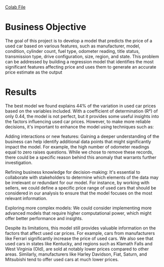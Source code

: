 [Colab File](WhatDrivesThePriceOfACar.ipynb)

# Business Objective

The goal of this project is to develop a model that predicts the price of a used car based on various features, such as manufacturer, model, condition, cylinder count, fuel type, odometer reading, title status, transmission type, drive configuration, size, region, and state. This problem can be addressed by building a regression model that identifies the most significant features affecting price and uses them to generate an accurate price estimate as the output

# Results
The best model we found explains 44% of the variation in used car prices based on the variables included. With a coefficient of determination (R²) of only 0.44, the model is not perfect, but it provides some useful insights into the factors influencing used car prices. However, to make more reliable decisions, it's important to enhance the model using techniques such as:

Adding interactions or new features: Gaining a deeper understanding of the business can help identify additional data points that might significantly impact the model. For example, the high number of odometer readings equal to zero raises questions. While we chose to remove these records, there could be a specific reason behind this anomaly that warrants further investigation.

Refining business knowledge for decision-making: It's essential to collaborate with stakeholders to determine which elements of the data may be irrelevant or redundant for our model. For instance, by working with sellers, we could define a specific price range of used cars that should be considered in our analysis to ensure that the model focuses on the most relevant information.

Exploring more complex models: We could consider implementing more advanced models that require higher computational power, which might offer better performance and insights.

Despite its limitations, this model still provides valuable information on the factors that affect used car prices. For example, cars from manufacturers like Ferrari significantly increase the price of used cars. We also see that used cars in states like Kentucky, and regions such as Klamath Falls and West Virginia (Old), are sold at notably lower prices compared to other areas. Similarly, manufacturers like Harley Davidson, Fiat, Saturn, and Mitsubishi tend to offer used cars at much lower prices.
